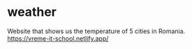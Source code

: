 # weather

Website that shows us the temperature of 5 cities in Romania.
https://vreme-it-school.netlify.app/
